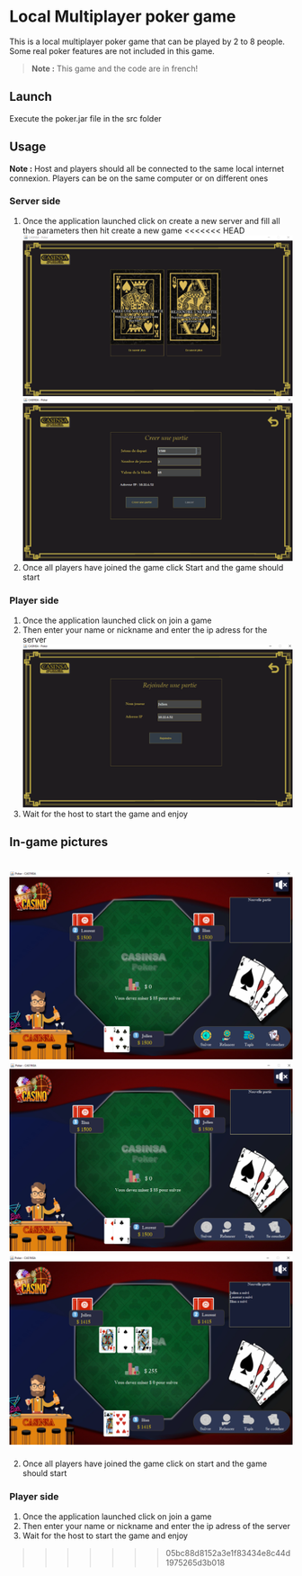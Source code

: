 # Local Multiplayer poker game

This is a local multiplayer poker game that can be played by 2 to 8 people.
Some real poker features are not included in this game.

>**Note :** This game and the code are in french!

## Launch
Execute the poker.jar file in the src folder

## Usage
**Note :** Host and players should all be connected to the same local internet connexion. Players can be on the same computer or on different ones

### Server side
1. Once the application launched click on create a new server and fill all the parameters then hit create a new game
<<<<<<< HEAD
![launch server demo](images/demo1.png)
![launch server demo](images/demo2.png)
2. Once all players have joined the game click Start and the game should start

### Player side
1. Once the application launched click on join a game
2. Then enter your name or nickname and enter the ip adress for the server
![launch server demo](images/demo6.png)
3. Wait for the host to start the game and enjoy


## In-game pictures

![launch server demo](images/demo3.png)
![launch server demo](images/demo4.png)
![launch server demo](images/demo5.png)
=======
2. Once all players have joined the game click on start and the game should start

### Player side
1. Once the application launched click on join a game
2. Then enter your name or nickname and enter the ip adress of the server
3. Wait for the host to start the game and enjoy
>>>>>>> 05bc88d8152a3e1f83434e8c44d1975265d3b018
